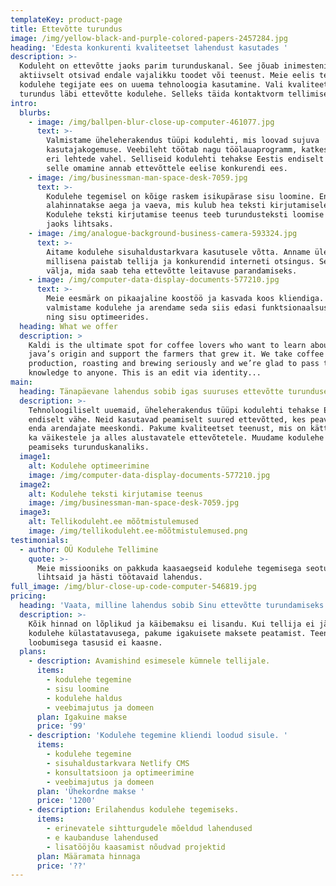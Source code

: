 ```yaml
---
templateKey: product-page
title: Ettevõtte turundus
image: /img/yellow-black-and-purple-colored-papers-2457284.jpg
heading: 'Edesta konkurenti kvaliteetset lahendust kasutades '
description: >-
  Koduleht on ettevõtte jaoks parim turunduskanal. See jõuab inimesteni, kes ise
  aktiivselt otsivad endale vajalikku toodet või teenust. Meie eelis teiste
  kodulehe tegijate ees on uuema tehnoloogia kasutamine. Vali kvaliteetne
  turundus läbi ettevõtte kodulehe. Selleks täida kontaktvorm tellimise lehel.
intro:
  blurbs:
    - image: /img/ballpen-blur-close-up-computer-461077.jpg
      text: >-
        Valmistame üheleherakendus tüüpi kodulehti, mis loovad sujuva
        kasutajakogemuse. Veebileht töötab nagu töölauaprogramm, katkestusteta
        eri lehtede vahel. Selliseid kodulehti tehakse Eestis endiselt vähe ja
        selle omamine annab ettevõttele eelise konkurendi ees.
    - image: /img/businessman-man-space-desk-7059.jpg
      text: >-
        Kodulehe tegemisel on kõige raskem isikupärase sisu loomine. Enamasti
        alahinnatakse aega ja vaeva, mis kulub hea teksti kirjutamisele.
        Kodulehe teksti kirjutamise teenus teeb turundusteksti loomise tellija
        jaoks lihtsaks.
    - image: /img/analogue-background-business-camera-593324.jpg
      text: >-
        Aitame kodulehe sisuhaldustarkvara kasutusele võtta. Anname ülevaate,
        millisena paistab tellija ja konkurendid interneti otsingus. Selgitame
        välja, mida saab teha ettevõtte leitavuse parandamiseks.
    - image: /img/computer-data-display-documents-577210.jpg
      text: >-
        Meie eesmärk on pikaajaline koostöö ja kasvada koos kliendiga. Esmalt
        valmistame kodulehe ja arendame seda siis edasi funktsionaalsust lisades
        ning sisu optimeerides. 
  heading: What we offer
  description: >
    Kaldi is the ultimate spot for coffee lovers who want to learn about their
    java’s origin and support the farmers that grew it. We take coffee
    production, roasting and brewing seriously and we’re glad to pass that
    knowledge to anyone. This is an edit via identity...
main:
  heading: Tänapäevane lahendus sobib igas suuruses ettevõtte turunduseks
  description: >-
    Tehnoloogiliselt uuemaid, üheleherakendus tüüpi kodulehti tehakse Eestis
    endiselt vähe. Neid kasutavad peamiselt suured ettevõtted, kes peavad ülal
    enda arendajate meeskondi. Pakume kvaliteetset teenust, mis on kättesaadav
    ka väikestele ja alles alustavatele ettevõtetele. Muudame kodulehe ettevõtte
    peamiseks turunduskanaliks.
  image1:
    alt: Kodulehe optimeerimine
    image: /img/computer-data-display-documents-577210.jpg
  image2:
    alt: Kodulehe teksti kirjutamise teenus
    image: /img/businessman-man-space-desk-7059.jpg
  image3:
    alt: Tellikoduleht.ee mõõtmistulemused
    image: /img/tellikoduleht.ee-mõõtmistulemused.png
testimonials:
  - author: OÜ Kodulehe Tellimine
    quote: >-
      Meie missiooniks on pakkuda kaasaegseid kodulehe tegemisega seotud
      lihtsaid ja hästi töötavaid lahendus.
full_image: /img/blur-close-up-code-computer-546819.jpg
pricing:
  heading: 'Vaata, milline lahendus sobib Sinu ettevõtte turundamiseks'
  description: >-
    Kõik hinnad on lõplikud ja käibemaksu ei lisandu. Kui tellija ei jää rahule
    kodulehe külastatavusega, pakume igakuisete maksete peatamist. Teenusest
    loobumisega tasusid ei kaasne.
  plans:
    - description: Avamishind esimesele kümnele tellijale.
      items:
        - kodulehe tegemine
        - sisu loomine
        - kodulehe haldus
        - veebimajutus ja domeen
      plan: Igakuine makse
      price: '99'
    - description: 'Kodulehe tegemine kliendi loodud sisule. '
      items:
        - kodulehe tegemine
        - sisuhaldustarkvara Netlify CMS
        - konsultatsioon ja optimeerimine
        - veebimajutus ja domeen
      plan: 'Ühekordne makse '
      price: '1200'
    - description: Erilahendus kodulehe tegemiseks.
      items:
        - erinevatele sihtturgudele mõeldud lahendused
        - e kaubanduse lahendused
        - lisatööjõu kaasamist nõudvad projektid
      plan: Määramata hinnaga
      price: '??'
---
```



